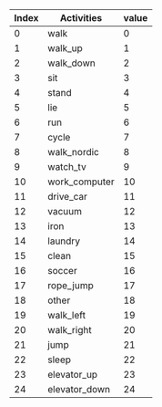 | Index | Activities | value | 
| ----- | ----- | ----- | 
| 0 | walk | 0 | 
| 1 | walk_up | 1 | 
| 2 | walk_down | 2 | 
| 3 | sit | 3 | 
| 4 | stand | 4 | 
| 5 | lie | 5 | 
| 6 | run | 6 | 
| 7 | cycle | 7 | 
| 8 | walk_nordic | 8 | 
| 9 | watch_tv | 9 | 
| 10 | work_computer | 10 | 
| 11 | drive_car | 11 | 
| 12 | vacuum | 12 | 
| 13 | iron | 13 | 
| 14 | laundry | 14 | 
| 15 | clean | 15 | 
| 16 | soccer | 16 | 
| 17 | rope_jump | 17 | 
| 18 | other | 18 | 
| 19 | walk_left | 19 | 
| 20 | walk_right | 20 | 
| 21 | jump | 21 | 
| 22 | sleep | 22 | 
| 23 | elevator_up | 23 | 
| 24 | elevator_down | 24 | 
